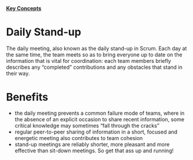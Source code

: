 #### [Key Concepts](/key-concepts.md)

# Daily Stand-up

The daily meeting, also known as the daily stand-up in Scrum. Each day at the same time, the team meets so as to bring everyone up to date on the information that is vital for coordination: each team members briefly describes any “completed” contributions and any obstacles that stand in their way.

# Benefits

* the daily meeting prevents a common failure mode of teams, where in the absence of an explicit occasion to share recent information, some critical knowledge may sometimes “fall through the cracks”
* regular peer-to-peer sharing of information in a short, focused and energetic meeting also contributes to team cohesion
* stand-up meetings are reliably shorter, more pleasant and more effective than sit-down meetings. So get that ass up and running!